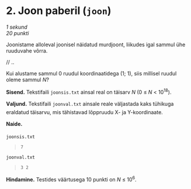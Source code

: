 # 2. Joon paberil (`joon`)

*1 sekund*<br />
*20 punkti*

Joonistame alloleval joonisel näidatud murdjoont, liikudes igal sammul ühe ruuduvahe võrra.

// ..

Kui alustame sammul 0 ruudul koordinaatidega (1; 1), siis millisel ruudul oleme sammul *N*?

**Sisend.** Tekstifaili `joonsis.txt` ainsal real on täisarv *N* (0 &le; *N* &lt; 10<sup>18</sup>).

**Valjund.** Tekstifaili `joonval.txt` ainsale reale väljastada kaks tühikuga eraldatud täisarvu,
mis tähistavad lõppruudu X- ja Y-koordinaate.

**Naide.**

`joonsis.txt`

>     7

`joonval.txt`

>     3 2

**Hindamine.** Testides väärtusega 10 punkti on *N* &le; 10<sup>6</sup>.
